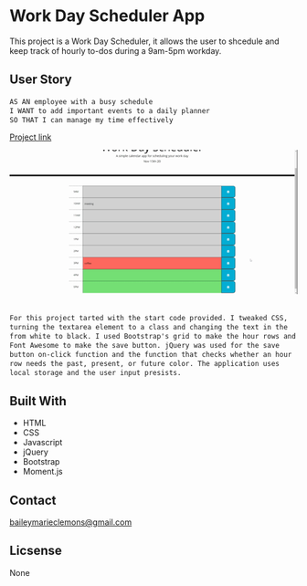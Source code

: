 # Work Day Scheduler App

This project is a Work Day Scheduler, it allows the user to shcedule and keep track of hourly to-dos during a 9am-5pm workday.

## User Story

```
AS AN employee with a busy schedule
I WANT to add important events to a daily planner
SO THAT I can manage my time effectively

```

[Project link](https://baileymclem.github.io/daily-schedule-app)

![Image of  ](https://github.com/baileymclem/daily-schedule-app/blob/main/assets/scheduler.gif)

```

For this project tarted with the start code provided. I tweaked CSS, turning the textarea element to a class and changing the text in the from white to black. I used Bootstrap's grid to make the hour rows and Font Awesome to make the save button. jQuery was used for the save button on-click function and the function that checks whether an hour row needs the past, present, or future color. The application uses local storage and the user input presists.

```

## Built With

* HTML
* CSS
* Javascript
* jQuery
* Bootstrap
* Moment.js

## Contact

baileymarieclemons@gmail.com

## Licsense

None
